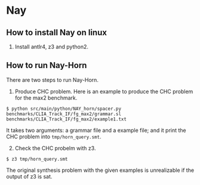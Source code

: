 # Nay


## How to install Nay on linux 

1. Install antlr4, z3 and python2.

## How to run Nay-Horn

There are two steps to run Nay-Horn.
1. Produce CHC problem. Here is an example to produce the CHC problem for the max2 benchmark.
```
$ python src/main/python/NAY_horn/spacer.py benchmarks/CLIA_Track_IF/fg_max2/grammar.sl benchmarks/CLIA_Track_IF/fg_max2/example1.txt
```
It takes two arguments: a grammar file and a example file; and it print the CHC problem into `tmp/horn_query.smt`.

2. Check the CHC probelm with z3.
```
$ z3 tmp/horn_query.smt
```
The original synthesis problem with the given examples is unrealizable if the output of z3 is sat. 
